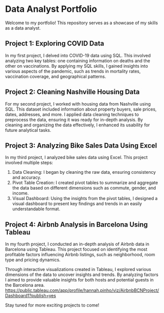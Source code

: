 # **Data Analyst Portfolio**
Welcome to my portfolio! This repository serves as a showcase of my skills as a data analyst.

## **Project 1: Exploring COVID Data**
In my first project, I delved into COVID-19 data using SQL. This involved analyzing two key tables: one containing information on deaths and the other on vaccinations. By applying my SQL skills, I gained insights into various aspects of the pandemic, such as trends in mortality rates, vaccination coverage, and geographical patterns.

## **Project 2: Cleaning Nashville Housing Data**
For my second project, I worked with housing data from Nashville using SQL. This dataset included information about property buyers, sale prices, dates, addresses, and more. I applied data cleaning techniques to preprocess the data, ensuring it was ready for in-depth analysis. By cleaning and organizing the data effectively, I enhanced its usability for future analytical tasks.

## **Project 3: Analyzing Bike Sales Data Using Excel**
In my third project, I analyzed bike sales data using Excel. This project involved multiple steps:

1. Data Cleaning: I began by cleaning the raw data, ensuring consistency and accuracy.
2. Pivot Table Creation: I created pivot tables to summarize and aggregate the data based on different dimensions such as commute, gender, and income.
3. Visual Dashboard: Using the insights from the pivot tables, I designed a visual dashboard to present key findings and trends in an easily understandable format.

## **Project 4: Airbnb Analysis in Barcelona Using Tableau**
In my fourth project, I conducted an in-depth analysis of Airbnb data in Barcelona using Tableau. This project focused on identifying the most profitable factors influencing Airbnb listings, such as neighborhood, room type and pricing dynamics.

Through interactive visualizations created in Tableau, I explored various dimensions of the data to uncover insights and trends. By analyzing factors I aimed to provide valuable insights for both hosts and potential guests in the Barcelona area.
https://public.tableau.com/app/profile/hannah.pinho/viz/AirbnbBCNProject/Dashboard1?publish=yes

Stay tuned for more exciting projects to come!

